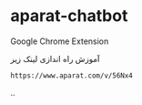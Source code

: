 # aparat-chatbot
Google Chrome Extension

آموزش راه اندازی لینک زیر
```
https://www.aparat.com/v/56Nx4
```

..
